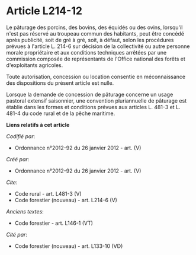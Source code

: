 # Article L214-12

Le pâturage des porcins, des bovins, des équidés ou des ovins, lorsqu'il n'est pas réservé au troupeau commun des habitants,
peut être concédé après publicité, soit de gré à gré, soit, à défaut, selon les procédures prévues à l'article L. 214-6 sur
décision de la collectivité ou autre personne morale propriétaire et aux conditions techniques arrêtées par une commission
composée de représentants de l'Office national des forêts et d'exploitants agricoles.

Toute autorisation, concession ou location consentie en méconnaissance des dispositions du présent article est nulle.

Lorsque la demande de concession de pâturage concerne un usage pastoral extensif saisonnier, une convention pluriannuelle de
pâturage est établie dans les formes et conditions prévues aux articles L. 481-3 et L. 481-4 du code rural et de la pêche
maritime.

**Liens relatifs à cet article**

_Codifié par_:

  - Ordonnance n°2012-92 du 26 janvier 2012 - art. (V)

_Créé par_:

  - Ordonnance n°2012-92 du 26 janvier 2012 - art. (V)

_Cite_:

  - Code rural - art. L481-3 (V)
  - Code forestier (nouveau) - art. L214-6 (V)

_Anciens textes_:

  - Code forestier - art. L146-1 (VT)

_Cité par_:

  - Code forestier (nouveau) - art. L133-10 (VD)
